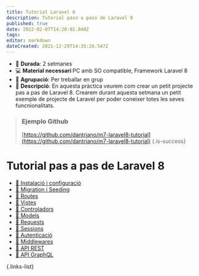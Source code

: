 ```yaml
---
title: Tutorial Laravel 8
description: Tutorial paso a paso de Laravel 8
published: true
date: 2022-02-07T14:20:02.840Z
tags: 
editor: markdown
dateCreated: 2021-12-29T14:35:26.547Z
---
```


- :calendar: **Durada**: 2 setmanes
- :computer: **Material necessari**:PC amb SO compatible, Framework Laravel 8
- :busts_in_silhouette: **Agrupació**: Per treballar en grup
- :notebook_with_decorative_cover: **Descripció**: En aquesta pràctica veurem com crear un petit projecte pas a pas de Laravel 8. Crearem durant aquesta setmana un petit exemple de projecte de Laravel per poder coneixer totes les seves funcnionalitats.

> ### Ejemplo Github
> [https://github.com/dantriano/m7-laravel8-tutorial](https://github.com/dantriano/m7-laravel8-tutorial)
{.is-success}


# Tutorial pas a pas de Laravel 8

- [:pill: Instalació i configuració](instalacio-configuracio)
- [:pill: Migration i Seeding](migration-seeding)
- [:pill: Routes](routes)
- [:pill: Vistes](vistes)
- [:pill: Controladors](controladors)
- [:pill: Models](models)
- [:pill: Requests](requests)
- [:pill: Sessions](sessions)
- [:pill: Autenticació](autenticacio)
- [:pill: Middlewares](middlewares)
- [:pill: API REST](api-rest)
- [:pill: API GraphQL](api-graphql)

{.links-list}
